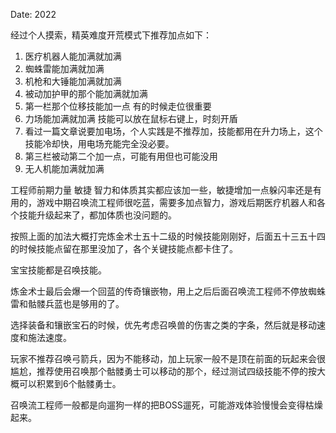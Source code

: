 Date: 2022

 经过个人摸索，精英难度开荒模式下推荐加点如下：






1. 医疗机器人能加满就加满
2. 蜘蛛雷能加满就加满
3. 机枪和大锤能加满就加满
4. 被动加护甲的那个能加满就加满
5. 第一栏那个位移技能加一点 有的时候走位很重要
6. 力场能加满就加满 技能可以放在鼠标右键上，时刻开盾
7. 看过一篇文章说要加电场，个人实践是不推荐加，技能都用在升力场上，这个技能冷却快，用电场充能完全没必要。
8. 第三栏被动第二个加一点，可能有用但也可能没用
9. 无人机能加满就加满





工程师前期力量 敏捷 智力和体质其实都应该加一些，敏捷增加一点躲闪率还是有用的，游戏中期召唤流工程师很吃蓝，需要多加点智力，游戏后期医疗机器人和各个技能升级起来了，都加体质也没问题的。



按照上面的加法大概打完炼金术士五十二级的时候技能刚刚好，后面五十三五十四的时候技能点留在那里没加了，各个关键技能点都卡住了。



宝宝技能都是召唤技能。



炼金术士最后会爆一个回蓝的传奇镶嵌物，用上之后后面召唤流工程师不停放蜘蛛雷和骷髅兵蓝也是够用的了。



选择装备和镶嵌宝石的时候，优先考虑召唤兽的伤害之类的字条，然后就是移动速度和施法速度。



玩家不推荐召唤弓箭兵，因为不能移动，加上玩家一般不是顶在前面的玩起来会很尴尬，推荐使用召唤那个骷髅勇士可以移动的那个，经过测试四级技能不停的按大概可以积累到6个骷髅勇士。



召唤流工程师一般都是向遛狗一样的把BOSS遛死，可能游戏体验慢慢会变得枯燥起来。